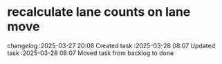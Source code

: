 recalculate lane counts on lane move
===

changelog
:2025-03-27 20:08	Created task
:2025-03-28 08:07	Updated task
:2025-03-28 08:07	Moved task from backlog to done